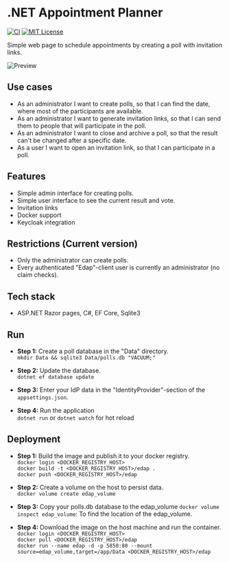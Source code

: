 # .NET Appointment Planner
[![CI](https://github.com/philipp-meier/Edap/actions/workflows/dotnet.yml/badge.svg)](https://github.com/philipp-meier/Edap/actions/workflows/dotnet.yml)
[![MIT License](https://img.shields.io/badge/license-MIT-green.svg)](https://github.com/philipp-meier/Edap/blob/main/LICENSE)

Simple web page to schedule appointments by creating a poll with invitation links.

![Preview](https://static.p-meier.dev/polls/ParticipatePoll.png)

## Use cases
- As an administrator I want to create polls, so that I can find the date, where most of the participants are available.
- As an administrator I want to generate invitation links, so that I can send them to people that will participate in the poll.
- As an administrator I want to close and archive a poll, so that the result can't be changed after a specific date.
- As a user I want to open an invitation link, so that I can participate in a poll.

## Features
- Simple admin interface for creating polls.
- Simple user interface to see the current result and vote.
- Invitation links
- Docker support
- Keycloak integration

## Restrictions (Current version)
- Only the administrator can create polls.
- Every authenticated "Edap"-client user is currently an administrator (no claim checks).

## Tech stack
- ASP.NET Razor pages, C#, EF Core, Sqlite3

## Run
- **Step 1:** Create a poll database in the "Data" directory.  
`mkdir Data && sqlite3 Data/polls.db "VACUUM;"`  

- **Step 2:** Update the database.  
`dotnet ef database update`  

- **Step 3:** Enter your IdP data in the "IdentityProvider"-section of the `appsettings.json`.

- **Step 4:** Run the application  
`dotnet run` or `dotnet watch` for hot reload  

## Deployment
- **Step 1:** Build the image and publish it to your docker registry.  
`docker login <DOCKER_REGISTRY_HOST>`  
`docker build -t <DOCKER_REGISTRY_HOST>/edap .`  
`docker push <DOCKER_REGISTRY_HOST>/edap`  

- **Step 2:** Create a volume on the host to persist data.  
`docker volume create edap_volume`  

- **Step 3:** Copy your polls.db database to the edap_volume
`docker volume inspect edap_volume`: To find the location of the edap_volume.  

- **Step 4:** Download the image on the host machine and run the container.  
`docker login <DOCKER_REGISTRY_HOST>`  
`docker pull <DOCKER_REGISTRY_HOST>/edap`  
`docker run --name edap -d -p 5850:80 --mount source=edap_volume,target=/app/Data <DOCKER_REGISTRY_HOST>/edap`  
